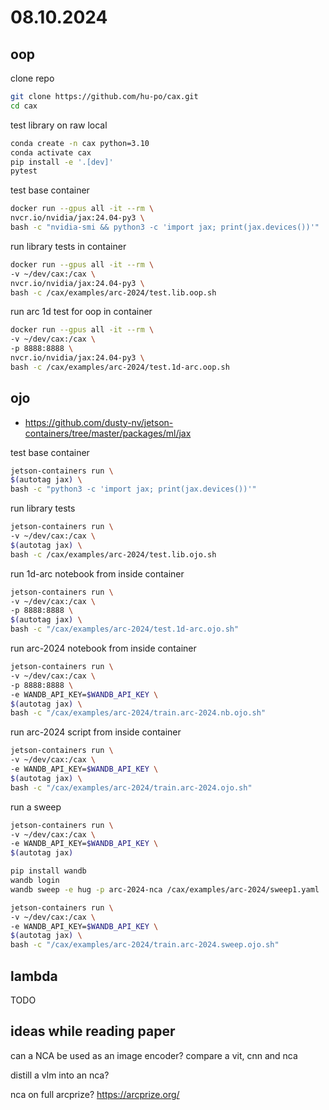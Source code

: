 # 08.10.2024

## oop

clone repo

```bash
git clone https://github.com/hu-po/cax.git
cd cax
```

test library on raw local

```bash
conda create -n cax python=3.10
conda activate cax
pip install -e '.[dev]'
pytest
```

test base container

```bash
docker run --gpus all -it --rm \
nvcr.io/nvidia/jax:24.04-py3 \
bash -c "nvidia-smi && python3 -c 'import jax; print(jax.devices())'"
```

run library tests in container

```bash
docker run --gpus all -it --rm \
-v ~/dev/cax:/cax \
nvcr.io/nvidia/jax:24.04-py3 \
bash -c /cax/examples/arc-2024/test.lib.oop.sh
```

run arc 1d test for oop in container

```bash
docker run --gpus all -it --rm \
-v ~/dev/cax:/cax \
-p 8888:8888 \
nvcr.io/nvidia/jax:24.04-py3 \
bash -c /cax/examples/arc-2024/test.1d-arc.oop.sh
```

## ojo

- https://github.com/dusty-nv/jetson-containers/tree/master/packages/ml/jax

test base container

```bash
jetson-containers run \
$(autotag jax) \
bash -c "python3 -c 'import jax; print(jax.devices())'"
```

run library tests

```bash
jetson-containers run \
-v ~/dev/cax:/cax \
$(autotag jax) \
bash -c /cax/examples/arc-2024/test.lib.ojo.sh
```

run 1d-arc notebook from inside container

```bash
jetson-containers run \
-v ~/dev/cax:/cax \
-p 8888:8888 \
$(autotag jax) \
bash -c "/cax/examples/arc-2024/test.1d-arc.ojo.sh"
```

run arc-2024 notebook from inside container

```bash
jetson-containers run \
-v ~/dev/cax:/cax \
-p 8888:8888 \
-e WANDB_API_KEY=$WANDB_API_KEY \
$(autotag jax) \
bash -c "/cax/examples/arc-2024/train.arc-2024.nb.ojo.sh"
```

run arc-2024 script from inside container

```bash
jetson-containers run \
-v ~/dev/cax:/cax \
-e WANDB_API_KEY=$WANDB_API_KEY \
$(autotag jax) \
bash -c "/cax/examples/arc-2024/train.arc-2024.ojo.sh"
```

run a sweep

```bash
jetson-containers run \
-v ~/dev/cax:/cax \
-e WANDB_API_KEY=$WANDB_API_KEY \
$(autotag jax)
```
```bash
pip install wandb
wandb login
wandb sweep -e hug -p arc-2024-nca /cax/examples/arc-2024/sweep1.yaml
```
```bash
jetson-containers run \
-v ~/dev/cax:/cax \
-e WANDB_API_KEY=$WANDB_API_KEY \
$(autotag jax) \
bash -c "/cax/examples/arc-2024/train.arc-2024.sweep.ojo.sh"
```

## lambda

TODO

## ideas while reading paper

can a NCA be used as an image encoder? compare a vit, cnn and nca

distill a vlm into an nca?

nca on full arcprize? https://arcprize.org/

